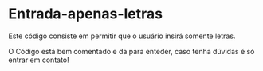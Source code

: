# Entrada-apenas-letras

Este código consiste em permitir que o usuário insirá somente letras.


O Código está bem comentado e da para enteder, caso tenha dúvidas é só entrar em contato!
